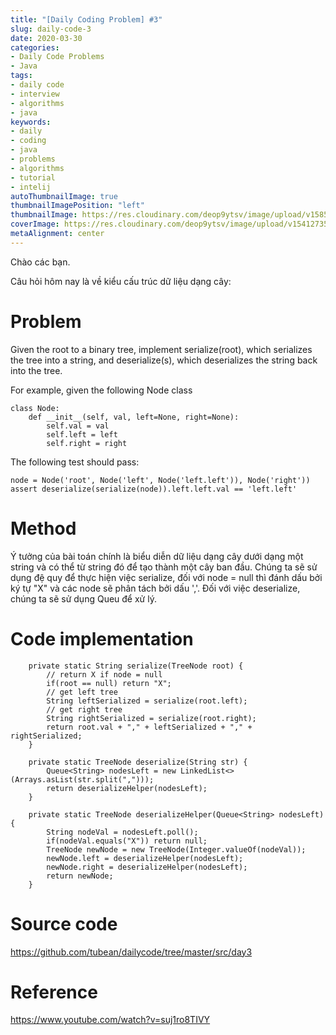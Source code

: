 ```yaml
---
title: "[Daily Coding Problem] #3"
slug: daily-code-3
date: 2020-03-30
categories:
- Daily Code Problems
- Java
tags:
- daily code
- interview
- algorithms
- java
keywords:
- daily
- coding
- java
- problems
- algorithms
- tutorial
- intelij
autoThumbnailImage: true
thumbnailImagePosition: "left"
thumbnailImage: https://res.cloudinary.com/deop9ytsv/image/upload/v1585475653/daily-code.png
coverImage: https://res.cloudinary.com/deop9ytsv/image/upload/v1541273502/Black_flag.svg.png
metaAlignment: center
---
```

Chào các bạn.

Câu hỏi hôm nay là về kiểu cấu trúc dữ liệu dạng cây:
# Problem
>
Given the root to a binary tree, implement serialize(root), which serializes the tree into a string, and deserialize(s), which deserializes the string back into the tree.

For example, given the following Node class
```
class Node:
    def __init__(self, val, left=None, right=None):
        self.val = val
        self.left = left
        self.right = right
```        
The following test should pass:
```
node = Node('root', Node('left', Node('left.left')), Node('right'))
assert deserialize(serialize(node)).left.left.val == 'left.left'
```

# Method
Ý tưởng của bài toán chính là biểu diễn dữ liệu dạng cây dưới dạng một string và có thể từ string đó để tạo thành một cây ban đầu.
Chúng ta sẽ sử dụng đệ quy để thực hiện việc serialize, đối với node = null thì đánh dấu bởi ký tự "X" và các node sẽ phân tách bởi dấu ','.
Đối với việc deserialize, chúng ta sẽ sử dụng Queu để xử lý.

# Code implementation
```
    private static String serialize(TreeNode root) {
        // return X if node = null
        if(root == null) return "X";
        // get left tree
        String leftSerialized = serialize(root.left);
        // get right tree
        String rightSerialized = serialize(root.right);
        return root.val + "," + leftSerialized + "," + rightSerialized;
    }

    private static TreeNode deserialize(String str) {
        Queue<String> nodesLeft = new LinkedList<>(Arrays.asList(str.split(",")));
        return deserializeHelper(nodesLeft);
    }

    private static TreeNode deserializeHelper(Queue<String> nodesLeft) {
        String nodeVal = nodesLeft.poll();
        if(nodeVal.equals("X")) return null;
        TreeNode newNode = new TreeNode(Integer.valueOf(nodeVal));
        newNode.left = deserializeHelper(nodesLeft);
        newNode.right = deserializeHelper(nodesLeft);
        return newNode;
    }
```

# Source code
https://github.com/tubean/dailycode/tree/master/src/day3

# Reference
https://www.youtube.com/watch?v=suj1ro8TIVY
